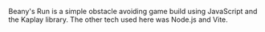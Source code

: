 Beany's Run is a simple obstacle avoiding game build using JavaScript and the Kaplay library. The other tech used here was Node.js and Vite.
